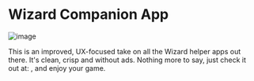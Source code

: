 # Wizard Companion App

![image](https://github.com/user-attachments/assets/d8ff45a8-4944-4e37-abdc-6e45debed0cb)

This is an improved, UX-focused take on all the Wizard helper apps out there. It's clean, crisp and without ads. Nothing more to say, just check it out at: <DEPLOYED URL ONCE DONE>, and enjoy your game.
